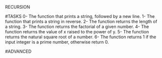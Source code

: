 RECURSION

#TASKS
0- The function that prints a string, followed by a new line.
1- The function that prints a string in reverse.
2- The function  returns the length of a string.
3- The function returns the factorial of a given number.
4- The function returns the value of x raised to the power of y.
5- The function returns the natural square root of a number.
6- The function returns 1 if the input integer is a prime number, otherwise return 0.

#ADVANCED
